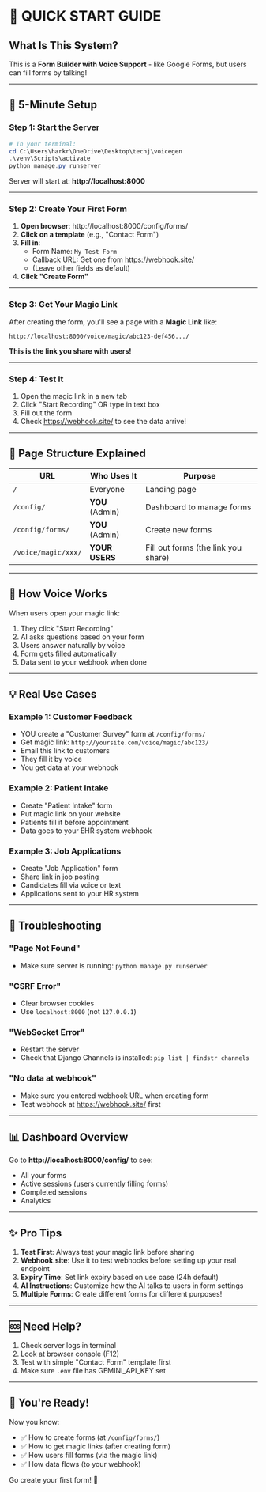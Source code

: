 # 🚀 QUICK START GUIDE

## What Is This System?

This is a **Form Builder with Voice Support** - like Google Forms, but users can fill forms by talking!

---

## 🎯 5-Minute Setup

### Step 1: Start the Server

```powershell
# In your terminal:
cd C:\Users\harkr\OneDrive\Desktop\techj\voicegen
.\venv\Scripts\activate
python manage.py runserver
```

Server will start at: **http://localhost:8000**

---

### Step 2: Create Your First Form

1. **Open browser**: http://localhost:8000/config/forms/
2. **Click on a template** (e.g., "Contact Form")
3. **Fill in**:
   - Form Name: `My Test Form`
   - Callback URL: Get one from https://webhook.site/
   - (Leave other fields as default)
4. **Click "Create Form"**

---

### Step 3: Get Your Magic Link

After creating the form, you'll see a page with a **Magic Link** like:
```
http://localhost:8000/voice/magic/abc123-def456.../
```

**This is the link you share with users!**

---

### Step 4: Test It

1. Open the magic link in a new tab
2. Click "Start Recording" OR type in text box
3. Fill out the form
4. Check https://webhook.site/ to see the data arrive!

---

## 📁 Page Structure Explained

| URL | Who Uses It | Purpose |
|-----|-------------|---------|
| `/` | Everyone | Landing page |
| `/config/` | **YOU** (Admin) | Dashboard to manage forms |
| `/config/forms/` | **YOU** (Admin) | Create new forms |
| `/voice/magic/xxx/` | **YOUR USERS** | Fill out forms (the link you share) |

---

## 🎤 How Voice Works

When users open your magic link:
1. They click "Start Recording"
2. AI asks questions based on your form
3. Users answer naturally by voice
4. Form gets filled automatically
5. Data sent to your webhook when done

---

## 💡 Real Use Cases

### Example 1: Customer Feedback
- YOU create a "Customer Survey" form at `/config/forms/`
- Get magic link: `http://yoursite.com/voice/magic/abc123/`
- Email this link to customers
- They fill it by voice
- You get data at your webhook

### Example 2: Patient Intake
- Create "Patient Intake" form
- Put magic link on your website
- Patients fill it before appointment
- Data goes to your EHR system webhook

### Example 3: Job Applications
- Create "Job Application" form
- Share link in job posting
- Candidates fill via voice or text
- Applications sent to your HR system

---

## 🔧 Troubleshooting

### "Page Not Found"
- Make sure server is running: `python manage.py runserver`

### "CSRF Error"
- Clear browser cookies
- Use `localhost:8000` (not `127.0.0.1`)

### "WebSocket Error"
- Restart the server
- Check that Django Channels is installed: `pip list | findstr channels`

### "No data at webhook"
- Make sure you entered webhook URL when creating form
- Test webhook at https://webhook.site/ first

---

## 📊 Dashboard Overview

Go to **http://localhost:8000/config/** to see:
- All your forms
- Active sessions (users currently filling forms)
- Completed sessions
- Analytics

---

## ✨ Pro Tips

1. **Test First**: Always test your magic link before sharing
2. **Webhook.site**: Use it to test webhooks before setting up your real endpoint
3. **Expiry Time**: Set link expiry based on use case (24h default)
4. **AI Instructions**: Customize how the AI talks to users in form settings
5. **Multiple Forms**: Create different forms for different purposes!

---

## 🆘 Need Help?

1. Check server logs in terminal
2. Look at browser console (F12)
3. Test with simple "Contact Form" template first
4. Make sure `.env` file has GEMINI_API_KEY set

---

## 🎉 You're Ready!

Now you know:
- ✅ How to create forms (at `/config/forms/`)
- ✅ How to get magic links (after creating form)
- ✅ How users fill forms (via the magic link)
- ✅ How data flows (to your webhook)

Go create your first form! 🚀


